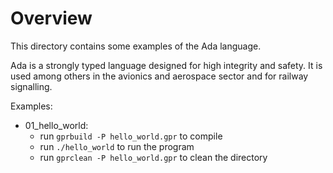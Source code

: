 # Overview

This directory contains some examples of the Ada language.

Ada is a strongly typed language designed for high integrity and safety. It is used among others in the avionics and aerospace sector and for railway signalling.

Examples:

- 01_hello_world:
  - run `gprbuild -P hello_world.gpr` to compile
  - run `./hello_world` to run the program
  - run `gprclean -P hello_world.gpr` to clean the directory

